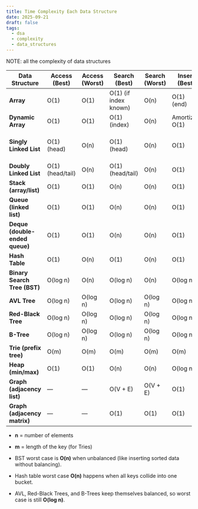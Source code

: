 ```yaml
---
title: Time Complexity Each Data Structure
date: 2025-09-21
draft: false
tags:
  - dsa
  - complexity
  - data_structures
---
```


NOTE: all the complexity of data structures

| Data Structure                 | Access (Best)    | Access (Worst) | Search (Best)         | Search (Worst) | Insert (Best)  | Insert (Worst)              | Delete (Best)    | Delete (Worst) |
| ------------------------------ | ---------------- | -------------- | --------------------- | -------------- | -------------- | --------------------------- | ---------------- | -------------- |
| **Array**                      | O(1)             | O(1)           | O(1) (if index known) | O(n)           | O(1) (end)     | O(n) (middle)               | O(1) (end)       | O(n) (middle)  |
| **Dynamic Array**              | O(1)             | O(1)           | O(1) (index)          | O(n)           | Amortized O(1) | O(n)                        | O(1) (end)       | O(n)           |
| **Singly Linked List**         | O(1) (head)      | O(n)           | O(1) (head)           | O(n)           | O(1)           | O(n) (with position search) | O(1) (head)      | O(n)           |
| **Doubly Linked List**         | O(1) (head/tail) | O(n)           | O(1) (head/tail)      | O(n)           | O(1)           | O(n)                        | O(1) (head/tail) | O(n)           |
| **Stack (array/list)**         | O(1)             | O(1)           | O(n)                  | O(n)           | O(1)           | O(1)                        | O(1)             | O(1)           |
| **Queue (linked list)**        | O(1)             | O(1)           | O(n)                  | O(n)           | O(1)           | O(1)                        | O(1)             | O(1)           |
| **Deque (double-ended queue)** | O(1)             | O(1)           | O(n)                  | O(n)           | O(1)           | O(1)                        | O(1)             | O(1)           |
| **Hash Table**                 | O(1)             | O(n)           | O(1)                  | O(n)           | O(1)           | O(n)                        | O(1)             | O(n)           |
| **Binary Search Tree (BST)**   | O(log n)         | O(n)           | O(log n)              | O(n)           | O(log n)       | O(n)                        | O(log n)         | O(n)           |
| **AVL Tree**                   | O(log n)         | O(log n)       | O(log n)              | O(log n)       | O(log n)       | O(log n)                    | O(log n)         | O(log n)       |
| **Red-Black Tree**             | O(log n)         | O(log n)       | O(log n)              | O(log n)       | O(log n)       | O(log n)                    | O(log n)         | O(log n)       |
| **B-Tree**                     | O(log n)         | O(log n)       | O(log n)              | O(log n)       | O(log n)       | O(log n)                    | O(log n)         | O(log n)       |
| **Trie (prefix tree)**         | O(m)             | O(m)           | O(m)                  | O(m)           | O(m)           | O(m)                        | O(m)             | O(m)           |
| **Heap (min/max)**             | O(1)             | O(1)           | O(n)                  | O(n)           | O(log n)       | O(log n)                    | O(log n)         | O(log n)       |
| **Graph (adjacency list)**     | —                | —              | O(V + E)              | O(V + E)       | O(1)           | O(1)                        | O(1)             | O(1)           |
| **Graph (adjacency matrix)**   | —                | —              | O(1)                  | O(1)           | O(1)           | O(1)                        | O(1)             | O(1)           |
- **n** = number of elements
    
- **m** = length of the key (for Tries)
    
- BST worst case is **O(n)** when unbalanced (like inserting sorted data without balancing).
    
- Hash table worst case **O(n)** happens when all keys collide into one bucket.
    
- AVL, Red-Black Trees, and B-Trees keep themselves balanced, so worst case is still **O(log n)**.